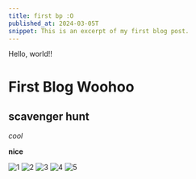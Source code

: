 ```yaml
---
title: first bp :O
published_at: 2024-03-05T
snippet: This is an excerpt of my first blog post.
---
```


Hello, world!!

# First Blog Woohoo

## scavenger hunt

_cool_

**nice**

![1](/w01s1/SCAVDMS1.png)
![2](/w01s1/SCAVDMS2.png)
![3](/w01s1/SCAVDMS3.png)
![4](/w01s1/SCAVDMS5.png)
![5](/w01s1/SCAVDMS6.png)